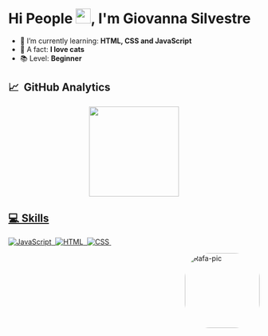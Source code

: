 <h1 align="left">Hi People <img src="https://raw.githubusercontent.com/kaueMarques/kaueMarques/master/hi.gif" width="30px">, I'm Giovanna Silvestre</h1>

- 🌸 I’m currently learning: **HTML, CSS and JavaScript**
- 🐇 A fact: **I love cats**
- 📚 Level: **Beginner**

## 📈  &nbsp;GitHub Analytics

<div align="center">
  <a href="https://github.com/DevSilvestre">
  <img height="180em" src="https://github-readme-stats.vercel.app/api?username=giovanna&show_icons=true&theme=dracula&include_all_commits=true&count_private=true"/>
</div>
  
## 💻&nbsp;Skills
  
![JavaScript](https://img.shields.io/badge/-JavaScript-05122A?style=flat&logo=javascript)&nbsp;
![HTML](https://img.shields.io/badge/-HTML-05122A?style=flat&logo=HTML5)&nbsp;
![CSS](https://img.shields.io/badge/-CSS-05122A?style=flat&logo=CSS3&logoColor=1572B6)&nbsp;
  
  <img align="right" alt="Rafa-pic" height="150" style="border-radius:50px;" src="https://media.discordapp.net/attachments/895294747629977641/956252209346134066/mee.gif">
 
  
